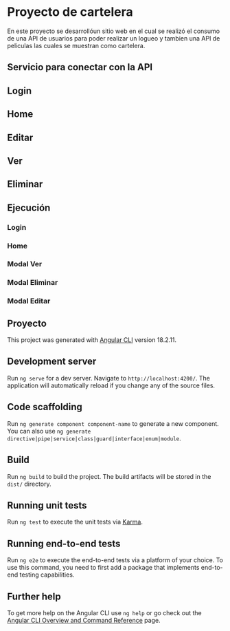 # Proyecto de cartelera 
En este proyecto se desarrollóun sitio web en el cual se realizó el consumo de una API de usuarios para poder realizar un logueo y tambien una API de peliculas las cuales se muestran como cartelera.
## Servicio para conectar con la API
## Login
## Home
## Editar
## Ver
## Eliminar
## Ejecución
### Login
### Home
### Modal Ver
### Modal Eliminar
### Modal Editar
## Proyecto
This project was generated with [Angular CLI](https://github.com/angular/angular-cli) version 18.2.11.

## Development server
Run `ng serve` for a dev server. Navigate to `http://localhost:4200/`. The application will automatically reload if you change any of the source files.

## Code scaffolding
Run `ng generate component component-name` to generate a new component. You can also use `ng generate directive|pipe|service|class|guard|interface|enum|module`.

## Build
Run `ng build` to build the project. The build artifacts will be stored in the `dist/` directory.

## Running unit tests
Run `ng test` to execute the unit tests via [Karma](https://karma-runner.github.io).

## Running end-to-end tests
Run `ng e2e` to execute the end-to-end tests via a platform of your choice. To use this command, you need to first add a package that implements end-to-end testing capabilities.

## Further help
To get more help on the Angular CLI use `ng help` or go check out the [Angular CLI Overview and Command Reference](https://angular.dev/tools/cli) page.

